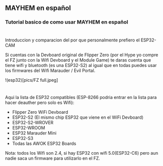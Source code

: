 ## MAYHEM en español
### Tutorial basico de como usar MAYHEM en español

#
Introduccion y comparacion del por que personalmente prefiero el ESP32-CAM

Si cuentas con la Devboard original de Flipper Zero (por el Hype yo compre el FZ junto con la Wifi Devboard y el Module Game) te daras cuenta que tiene wifi y bluetooth (es una ESP32-S2) al igual que en todas puedes usar los firmwares del Wifi Marauder / Evil Portal.

!(esp32)[pics/FZ full.jpeg]

#

Aqui la lista de ESP32 compatibles (ESP-8266 podria entrar en la lista para hacer deauther pero solo es Wifi):

- Flipper Zero WiFi Devboard
- ESP32-S2 (El mismo chip ESP32 que viene en el WiFi Devboard)
- ESP32-S2-WROVER
- ESP32-WROOM
- ESP32 Marauder Mini
- ESP32-S3
- Todas las AWOK ESP32 Boards

Nota: todos los Wifi son 2.4, si hay ESP32 con wifi 5.0(ESP32-C6) pero aun nadie saca un firmware para utilizarlo en el FZ.
